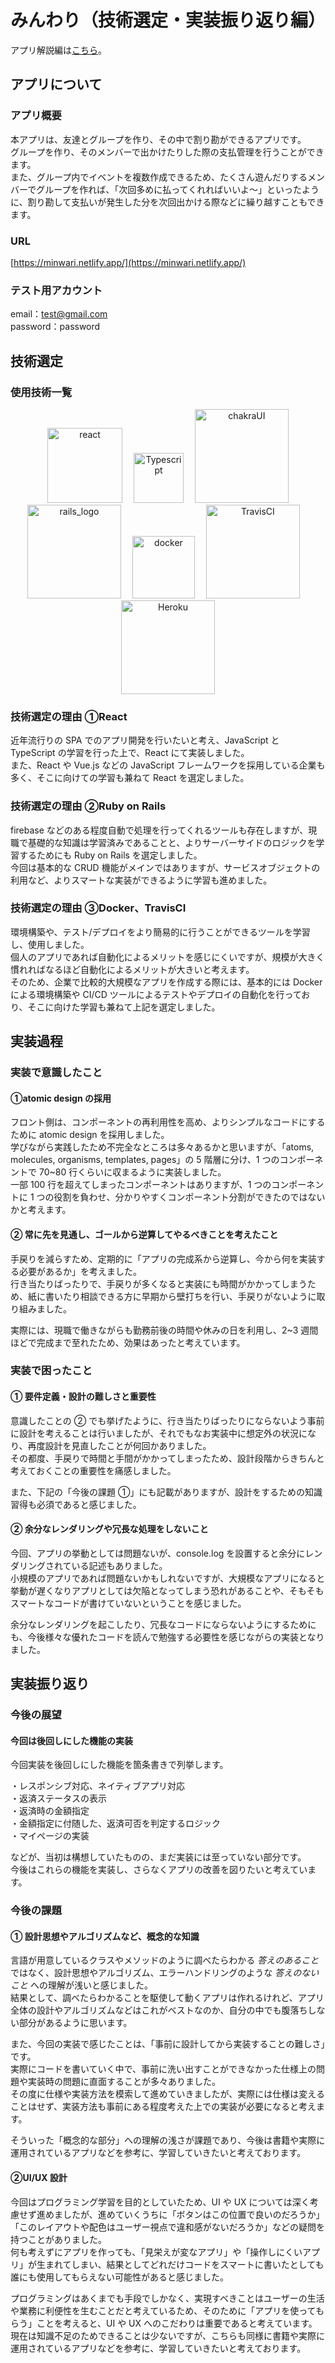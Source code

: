 # みんわり（技術選定・実装振り返り編）

アプリ解説編は[こちら](https://github.com/mizuki0201/minwari-frontend)。

## アプリについて

### アプリ概要

本アプリは、友達とグループを作り、その中で割り勘ができるアプリです。  
グループを作り、そのメンバーで出かけたりした際の支払管理を行うことができます。  
また、グループ内でイベントを複数作成できるため、たくさん遊んだりするメンバーでグループを作れば、「次回多めに払ってくれればいいよ〜」といったように、割り勘して支払いが発生した分を次回出かける際などに繰り越すこともできます。

### URL

[https://minwari.netlify.app/](https://minwari.netlify.app/)

### テスト用アカウント

email：test@gmail.com  
password：password

## 技術選定

### 使用技術一覧

<div display='flex' align='center' justify-content='space-around'>
  <img width="120px" alt="react" src="https://user-images.githubusercontent.com/69416789/133558816-9e7cee6b-46d3-460e-90bc-da2b97edcb8c.png">&emsp; 
  <img width="80px" alt="Typescript" src="https://user-images.githubusercontent.com/69416789/133558873-3359dbc4-5ae0-4477-8a58-d7d7a07bafe7.png">&emsp;
  <img width="150px" alt="chakraUI" src="https://user-images.githubusercontent.com/69416789/133559047-33178b3f-b1eb-4f58-9e1a-78578bc36aaa.png">
</div>
<div display='flex' align='center' justify-content='center'>
  <img width="150px" alt="rails_logo" src="https://user-images.githubusercontent.com/69416789/133559112-c0ffdb11-9b81-4c60-9e93-ba04085ab216.png">&emsp;
  <img width="100px" alt="docker" src="https://user-images.githubusercontent.com/69416789/133559125-3e40743f-fea8-4b23-8bd3-f3349949a24d.png">&emsp;
  <img width="150px" alt="TravisCI" src="https://user-images.githubusercontent.com/69416789/133559162-de36673e-8aab-4595-8371-27c0ea6c6f09.png">&emsp;
  <img width="150px" alt="Heroku" src="https://user-images.githubusercontent.com/69416789/133559166-b9afceb8-9a95-49af-99ed-bcbf237f60bb.png">
</div>

### 技術選定の理由 ①React

近年流行りの SPA でのアプリ開発を行いたいと考え、JavaScript と TypeScript の学習を行った上で、React にて実装しました。  
また、React や Vue.js などの JavaScript フレームワークを採用している企業も多く、そこに向けての学習も兼ねて React を選定しました。

### 技術選定の理由 ②Ruby on Rails

firebase などのある程度自動で処理を行ってくれるツールも存在しますが、現職で基礎的な知識は学習済みであることと、よりサーバーサイドのロジックを学習するためにも Ruby on Rails を選定しました。  
今回は基本的な CRUD 機能がメインではありますが、サービスオブジェクトの利用など、よりスマートな実装ができるように学習も進めました。

### 技術選定の理由 ③Docker、TravisCI

環境構築や、テスト/デプロイをより簡易的に行うことができるツールを学習し、使用しました。  
個人のアプリであれば自動化によるメリットを感じにくいですが、規模が大きく慣れればなるほど自動化によるメリットが大きいと考えます。  
そのため、企業で比較的大規模なアプリを作成する際には、基本的には Docker による環境構築や CI/CD ツールによるテストやデプロイの自動化を行っており、そこに向けた学習も兼ねて上記を選定しました。

## 実装過程

### 実装で意識したこと

#### ①atomic design の採用

フロント側は、コンポーネントの再利用性を高め、よりシンプルなコードにするために atomic design を採用しました。  
学びながら実践したため不完全なところは多々あるかと思いますが、「atoms, molecules, organisms, templates, pages」の 5 階層に分け、1 つのコンポーネントで 70~80 行くらいに収まるように実装しました。  
一部 100 行を超えてしまったコンポーネントはありますが、1 つのコンポーネントに 1 つの役割を負わせ、分かりやすくコンポーネント分割ができたのではないかと考えます。

#### ② 常に先を見通し、ゴールから逆算してやるべきことを考えたこと

手戻りを減らすため、定期的に「アプリの完成系から逆算し、今から何を実装する必要があるか」を考えました。  
行き当たりばったりで、手戻りが多くなると実装にも時間がかかってしまうため、紙に書いたり相談できる方に早期から壁打ちを行い、手戻りがないように取り組みました。

実際には、現職で働きながらも勤務前後の時間や休みの日を利用し、2~3 週間ほどで完成まで至れたため、効果はあったと考えています。

### 実装で困ったこと

#### ① 要件定義・設計の難しさと重要性

意識したことの ② でも挙げたように、行き当たりばったりにならないよう事前に設計を考えることは行いましたが、それでもなお実装中に想定外の状況になり、再度設計を見直したことが何回かありました。  
その都度、手戻りで時間と手間がかかってしまったため、設計段階からきちんと考えておくことの重要性を痛感しました。

また、下記の「今後の課題 ①」にも記載がありますが、設計をするための知識習得も必須であると感じました。

#### ② 余分なレンダリングや冗長な処理をしないこと

今回、アプリの挙動としては問題ないが、console.log を設置すると余分にレンダリングされている記述もありました。  
小規模のアプリであれば問題ないかもしれないですが、大規模なアプリになると挙動が遅くなりアプリとしては欠陥となってしまう恐れがあることや、そもそもスマートなコードが書けていないということを感じました。

余分なレンダリングを起こしたり、冗長なコードにならないようにするためにも、今後様々な優れたコードを読んで勉強する必要性を感じながらの実装となりました。

## 実装振り返り

### 今後の展望

#### 今回は後回しにした機能の実装

今回実装を後回しにした機能を箇条書きで列挙します。

・レスポンシブ対応、ネイティブアプリ対応  
・返済ステータスの表示  
・返済時の金額指定  
・金額指定に付随した、返済可否を判定するロジック  
・マイページの実装

などが、当初は構想していたものの、まだ実装には至っていない部分です。  
今後はこれらの機能を実装し、さらなくアプリの改善を図りたいと考えています。

### 今後の課題

#### ① 設計思想やアルゴリズムなど、概念的な知識

言語が用意しているクラスやメソッドのように調べたらわかる _答えのあること_ ではなく、設計思想やアルゴリズム、エラーハンドリングのような _答えのないこと_ への理解が浅いと感じました。  
結果として、調べたらわかることを駆使して動くアプリは作れるけれど、アプリ全体の設計やアルゴリズムなどはこれがベストなのか、自分の中でも腹落ちしない部分があるように思います。

また、今回の実装で感じたことは、「事前に設計してから実装することの難しさ」です。  
実際にコードを書いていく中で、事前に洗い出すことができなかった仕様上の問題や実装時の問題に直面することが多々ありました。  
その度に仕様や実装方法を模索して進めていきましたが、実際には仕様は変えることはせず、実装方法も事前にある程度考えた上での実装が必要になると考えます。

そういった「概念的な部分」への理解の浅さが課題であり、今後は書籍や実際に運用されているアプリなどを参考に、学習していきたいと考えております。

#### ②UI/UX 設計

今回はプログラミング学習を目的としていたため、UI や UX については深く考慮せず進めましたが、進めていくうちに「ボタンはこの位置で良いのだろうか」「このレイアウトや配色はユーザー視点で違和感がないだろうか」などの疑問を持つことがありました。  
何も考えずにアプリを作っても、「見栄えが変なアプリ」や「操作しにくいアプリ」が生まれてしまい、結果としてどれだけコードをスマートに書いたとしても誰にも使用してもらえない可能性があると感じました。

プログラミングはあくまでも手段でしかなく、実現すべきことはユーザーの生活や業務に利便性を生むことだと考えているため、そのために「アプリを使ってもらう」ことを考えると、UI や UX へのこだわりは重要であると考えています。  
現在は知識不足のためできることは少ないですが、こちらも同様に書籍や実際に運用されているアプリなどを参考に、学習していきたいと考えております。
